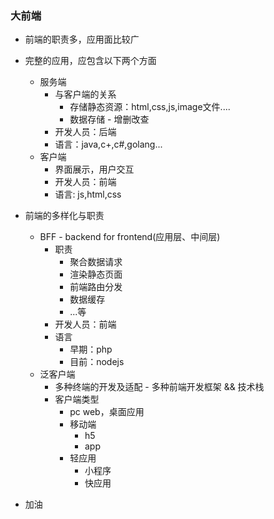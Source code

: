 ### 大前端

* 前端的职责多，应用面比较广

* 完整的应用，应包含以下两个方面
  * 服务端
    * 与客户端的关系
      * 存储静态资源：html,css,js,image文件....
      * 数据存储 - 增删改查
    * 开发人员：后端
    * 语言：java,c+,c#,golang...
  * 客户端
    * 界面展示，用户交互
    * 开发人员：前端
    * 语言: js,html,css

* 前端的多样化与职责
  * BFF - backend for frontend(应用层、中间层)
    * 职责
      * 聚合数据请求
      * 渲染静态页面
      * 前端路由分发
      * 数据缓存
      * ...等
    * 开发人员：前端
    * 语言
      * 早期：php
      * 目前：nodejs
  * 泛客户端
    * 多种终端的开发及适配 - 多种前端开发框架 && 技术栈
    * 客户端类型
      * pc web，桌面应用
      * 移动端
        * h5
        * app
      * 轻应用
        * 小程序
        * 快应用

* 加油


